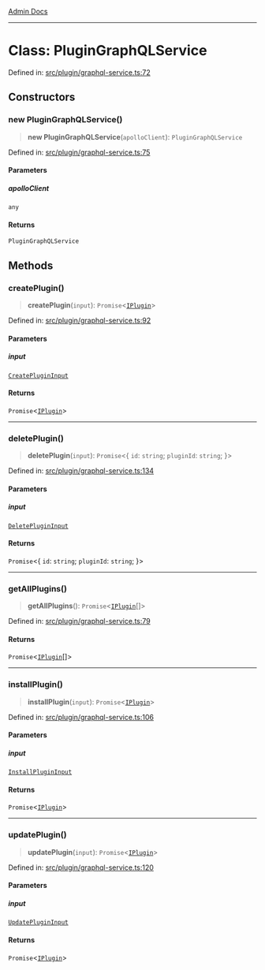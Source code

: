 [Admin Docs](/)

***

# Class: PluginGraphQLService

Defined in: [src/plugin/graphql-service.ts:72](https://github.com/PalisadoesFoundation/talawa-admin/blob/main/src/plugin/graphql-service.ts#L72)

## Constructors

### new PluginGraphQLService()

> **new PluginGraphQLService**(`apolloClient`): `PluginGraphQLService`

Defined in: [src/plugin/graphql-service.ts:75](https://github.com/PalisadoesFoundation/talawa-admin/blob/main/src/plugin/graphql-service.ts#L75)

#### Parameters

##### apolloClient

`any`

#### Returns

`PluginGraphQLService`

## Methods

### createPlugin()

> **createPlugin**(`input`): `Promise`\<[`IPlugin`](plugin\graphql-service\README\interfaces\IPlugin.md)\>

Defined in: [src/plugin/graphql-service.ts:92](https://github.com/PalisadoesFoundation/talawa-admin/blob/main/src/plugin/graphql-service.ts#L92)

#### Parameters

##### input

[`CreatePluginInput`](plugin\graphql-service\README\interfaces\CreatePluginInput.md)

#### Returns

`Promise`\<[`IPlugin`](plugin\graphql-service\README\interfaces\IPlugin.md)\>

***

### deletePlugin()

> **deletePlugin**(`input`): `Promise`\<\{ `id`: `string`; `pluginId`: `string`; \}\>

Defined in: [src/plugin/graphql-service.ts:134](https://github.com/PalisadoesFoundation/talawa-admin/blob/main/src/plugin/graphql-service.ts#L134)

#### Parameters

##### input

[`DeletePluginInput`](plugin\graphql-service\README\interfaces\DeletePluginInput.md)

#### Returns

`Promise`\<\{ `id`: `string`; `pluginId`: `string`; \}\>

***

### getAllPlugins()

> **getAllPlugins**(): `Promise`\<[`IPlugin`](plugin\graphql-service\README\interfaces\IPlugin.md)[]\>

Defined in: [src/plugin/graphql-service.ts:79](https://github.com/PalisadoesFoundation/talawa-admin/blob/main/src/plugin/graphql-service.ts#L79)

#### Returns

`Promise`\<[`IPlugin`](plugin\graphql-service\README\interfaces\IPlugin.md)[]\>

***

### installPlugin()

> **installPlugin**(`input`): `Promise`\<[`IPlugin`](plugin\graphql-service\README\interfaces\IPlugin.md)\>

Defined in: [src/plugin/graphql-service.ts:106](https://github.com/PalisadoesFoundation/talawa-admin/blob/main/src/plugin/graphql-service.ts#L106)

#### Parameters

##### input

[`InstallPluginInput`](plugin\graphql-service\README\interfaces\InstallPluginInput.md)

#### Returns

`Promise`\<[`IPlugin`](plugin\graphql-service\README\interfaces\IPlugin.md)\>

***

### updatePlugin()

> **updatePlugin**(`input`): `Promise`\<[`IPlugin`](plugin\graphql-service\README\interfaces\IPlugin.md)\>

Defined in: [src/plugin/graphql-service.ts:120](https://github.com/PalisadoesFoundation/talawa-admin/blob/main/src/plugin/graphql-service.ts#L120)

#### Parameters

##### input

[`UpdatePluginInput`](plugin\graphql-service\README\interfaces\UpdatePluginInput.md)

#### Returns

`Promise`\<[`IPlugin`](plugin\graphql-service\README\interfaces\IPlugin.md)\>
